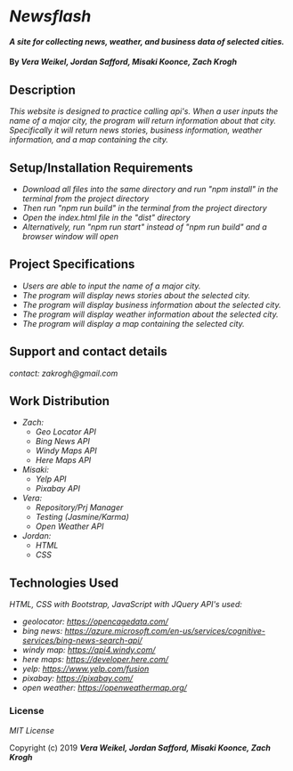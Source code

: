 # _Newsflash_

#### _A site for collecting news, weather, and business data of selected cities._

#### By _Vera Weikel, Jordan Safford, Misaki Koonce, Zach Krogh_

## Description

_This website is designed to practice calling api's. When a user inputs the name of a major city, the program will return information about that city. Specifically it will return news stories, business information, weather information, and a map containing the city._

## Setup/Installation Requirements

* _Download all files into the same directory and run "npm install" in the terminal from the project directory_
* _Then run "npm run build" in the terminal from the project directory_
* _Open the index.html file in the "dist" directory_
* _Alternatively, run "npm run start" instead of "npm run build" and a browser window will open_

## Project Specifications

* _Users are able to input the name of a major city._
* _The program will display news stories about the selected city._
* _The program will display business information about the selected city._
* _The program will display weather information about the selected city._
* _The program will display a map containing the selected city._

## Support and contact details

_contact: zakrogh@gmail.com_

## Work Distribution
* _Zach:_
  * _Geo Locator API_
  * _Bing News API_
  * _Windy Maps API_
  * _Here Maps API_
* _Misaki:_
  * _Yelp API_
  * _Pixabay API_
* _Vera:_
  * _Repository/Prj Manager_
  * _Testing (Jasmine/Karma)_
  * _Open Weather API_
* _Jordan:_
  * _HTML_
  * _CSS_
## Technologies Used

_HTML, CSS with Bootstrap, JavaScript with JQuery_
_API's used:_
* _geolocator: https://opencagedata.com/_
* _bing news:  https://azure.microsoft.com/en-us/services/cognitive-services/bing-news-search-api/_
* _windy map: https://api4.windy.com/_
* _here maps: https://developer.here.com/_
* _yelp: https://www.yelp.com/fusion_
* _pixabay: https://pixabay.com/_
* _open weather: https://openweathermap.org/_
### License

*MIT License*

Copyright (c) 2019 **_Vera Weikel, Jordan Safford, Misaki Koonce, Zach Krogh_**
